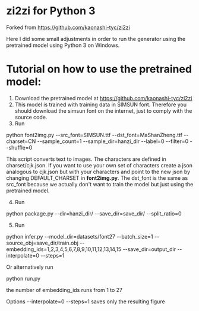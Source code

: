 # zi2zi for Python 3 

Forked from https://github.com/kaonashi-tyc/zi2zi

Here I did some small adjustments in order to run the generator using the pretrained model using Python 3 on Windows.

# Tutorial on how to use the pretrained model:

1) Download the pretrained model at https://github.com/kaonashi-tyc/zi2zi
2) This model is trained with training data in SIMSUN font. Therefore you should download the simsun font on the internet, just to comply with the source code.
3) Run

python font2img.py --src_font=SIMSUN.ttf --dst_font=MaShanZheng.ttf --charset=CN --sample_count=1 --sample_dir=hanzi_dir --label=0 --filter=0 --shuffle=0


This script converts text to images. The characters are defined in charset/cjk.json. If you want to use your own set of characters create a json analogous to cjk.json but with your characters and point to the new json by changing DEFAULT_CHARSET in **font2img.py**.
The dst_font is the same as src_font because we actually don't want to train the model but just using the pretrained model.

4) Run

python package.py --dir=hanzi_dir/ --save_dir=save_dir/ --split_ratio=0

5) Run

python infer.py --model_dir=datasets/font27 --batch_size=1 --source_obj=save_dir/train.obj --embedding_ids=1,2,3,4,5,6,7,8,9,10,11,12,13,14,15 --save_dir=output_dir --interpolate=0 --steps=1


Or alternatively run

python run.py

the number of embedding_ids runs from 1 to 27 

Options --interpolate=0 --steps=1 saves only the resulting figure